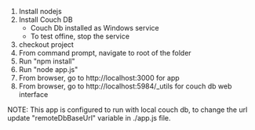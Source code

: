 1.  Install nodejs
2.  Install Couch DB
    - Couch Db installed as Windows service    
    - To test offine, stop the service
3. checkout project
4. From command prompt, navigate to root of the folder
5. Run "npm install"
6. Run "node app.js"
7. From browser, go to http://localhost:3000 for app
8. From browser, go to http://localhost:5984/_utils  for couch db web interface

NOTE: This app is configured to run with local couch db, to change the url update "remoteDbBaseUrl" variable in ./app.js file.